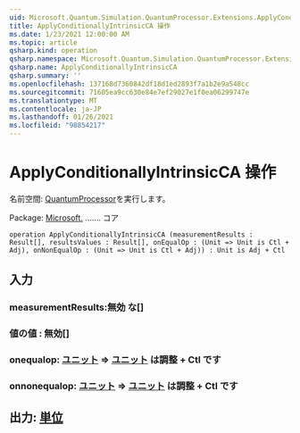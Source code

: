 ```yaml
---
uid: Microsoft.Quantum.Simulation.QuantumProcessor.Extensions.ApplyConditionallyIntrinsicCA
title: ApplyConditionallyIntrinsicCA 操作
ms.date: 1/23/2021 12:00:00 AM
ms.topic: article
qsharp.kind: operation
qsharp.namespace: Microsoft.Quantum.Simulation.QuantumProcessor.Extensions
qsharp.name: ApplyConditionallyIntrinsicCA
qsharp.summary: ''
ms.openlocfilehash: 137168d7360842df18d1ed2893f7a1b2e9a548cc
ms.sourcegitcommit: 71605ea9cc630e84e7ef29027e1f0ea06299747e
ms.translationtype: MT
ms.contentlocale: ja-JP
ms.lasthandoff: 01/26/2021
ms.locfileid: "98854217"
---
```

# <a name="applyconditionallyintrinsicca-operation"></a>ApplyConditionallyIntrinsicCA 操作

名前空間: [QuantumProcessor](xref:Microsoft.Quantum.Simulation.QuantumProcessor.Extensions)を実行します。

Package: [Microsoft.](https://nuget.org/packages/Microsoft.Quantum.QSharp.Core) ....... コア




```qsharp
operation ApplyConditionallyIntrinsicCA (measurementResults : Result[], resultsValues : Result[], onEqualOp : (Unit => Unit is Ctl + Adj), onNonEqualOp : (Unit => Unit is Ctl + Adj)) : Unit is Adj + Ctl
```


## <a name="input"></a>入力

### <a name="measurementresults--__invalidresult__"></a>measurementResults:__無効 <Result> な__[]




### <a name="resultsvalues--__invalidresult__"></a>値の値 __: <Result> 無効__[]




### <a name="onequalop--unit--unit--is-adj--ctl"></a>onequalop: [ユニット](xref:microsoft.quantum.lang-ref.unit) => [ユニット](xref:microsoft.quantum.lang-ref.unit)  は調整 + Ctl です




### <a name="onnonequalop--unit--unit--is-adj--ctl"></a>onnonequalop: [ユニット](xref:microsoft.quantum.lang-ref.unit) => [ユニット](xref:microsoft.quantum.lang-ref.unit)  は調整 + Ctl です





## <a name="output--unit"></a>出力: [単位](xref:microsoft.quantum.lang-ref.unit)

